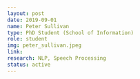 ```yaml
---
layout: post
date: 2019-09-01
name: Peter Sullivan
type: PhD Student (School of Information)
role: student
img: peter_sullivan.jpeg
link:
research: NLP, Speech Processing
status: active
---
```

